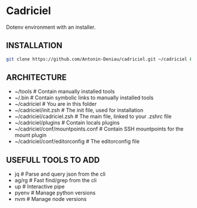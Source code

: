 Cadriciel
=========

Dotenv environment with an installer.

INSTALLATION
------------

```bash
git clone https://github.com/Antonin-Deniau/cadriciel.git ~/cadriciel && zsh ~/cadriciel/init.zsh
```

ARCHITECTURE
------------

- ~/tools                           # Contain manually installed tools
- ~/.bin                            # Contain symbolic links to manually installed tools
- ~/cadriciel                       # You are in this folder
- ~/cadriciel/init.zsh              # The init file, used for installation
- ~/cadriciel/cadriciel.zsh         # The main file, linked to your .zshrc file
- ~/cadriciel/plugins               # Contain locals plugins
- ~/cadriciel/conf/mountpoints.conf # Contain SSH mountpoints for the mount plugin
- ~/cadriciel/conf/editorconfig     # The editorconfig file

USEFULL TOOLS TO ADD
--------------------

- jq     # Parse and query json from the cli
- ag/rg  # Fast find/grep from the cli
- up     # Interactive pipe
- pyenv  # Manage python versions
- nvm    # Manage node versions


